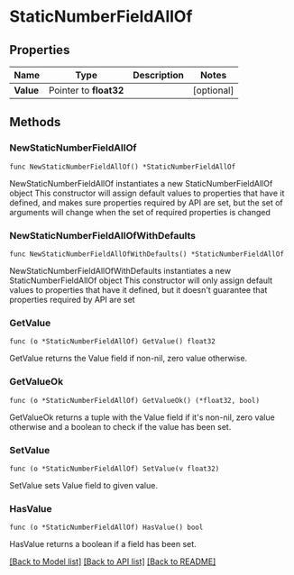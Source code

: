 # StaticNumberFieldAllOf

## Properties

Name | Type | Description | Notes
------------ | ------------- | ------------- | -------------
**Value** | Pointer to **float32** |  | [optional] 

## Methods

### NewStaticNumberFieldAllOf

`func NewStaticNumberFieldAllOf() *StaticNumberFieldAllOf`

NewStaticNumberFieldAllOf instantiates a new StaticNumberFieldAllOf object
This constructor will assign default values to properties that have it defined,
and makes sure properties required by API are set, but the set of arguments
will change when the set of required properties is changed

### NewStaticNumberFieldAllOfWithDefaults

`func NewStaticNumberFieldAllOfWithDefaults() *StaticNumberFieldAllOf`

NewStaticNumberFieldAllOfWithDefaults instantiates a new StaticNumberFieldAllOf object
This constructor will only assign default values to properties that have it defined,
but it doesn't guarantee that properties required by API are set

### GetValue

`func (o *StaticNumberFieldAllOf) GetValue() float32`

GetValue returns the Value field if non-nil, zero value otherwise.

### GetValueOk

`func (o *StaticNumberFieldAllOf) GetValueOk() (*float32, bool)`

GetValueOk returns a tuple with the Value field if it's non-nil, zero value otherwise
and a boolean to check if the value has been set.

### SetValue

`func (o *StaticNumberFieldAllOf) SetValue(v float32)`

SetValue sets Value field to given value.

### HasValue

`func (o *StaticNumberFieldAllOf) HasValue() bool`

HasValue returns a boolean if a field has been set.


[[Back to Model list]](../README.md#documentation-for-models) [[Back to API list]](../README.md#documentation-for-api-endpoints) [[Back to README]](../README.md)



